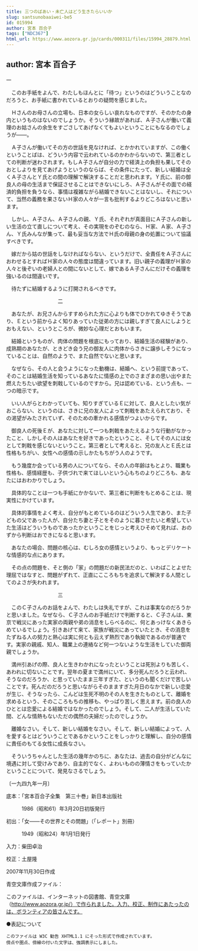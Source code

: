```yaml
---
title: 三つのばあい・未亡人はどう生きたらいいか
slug: santsunobaaiwei-be5
id: 015994
author: 宮本 百合子
tags: ["NDC367"]
html_url: https://www.aozora.gr.jp/cards/000311/files/15994_28879.html
---
```


## author: 宮本 百合子

一



　このお手紙をよんで、わたしもほんとに「待つ」というのはどういうことなのだろうと、お手紙に書かれているとおりの疑問を感じました。

　Ｈさんのお母さんの立場も、日本の女らしい哀れなものですが、そのかたの身内というものはないのでしょうか。そういう縁故があれば、Ａ子さんが働いて義理のお姑さんの余生をすごさしてあげなくてもよいということにもなるのでしょうが――。

　Ａ子さんが働いてその方の世話を見なければ、とかかれていますが、この働くということばは、どういう内容で云われているのかわからないので、第三者としての判断が迷わされます。もしＡ子さんが自分の力で経済上の負担も果してそのおとしよりを見てあげようというのならば、その条件にたって、新しい結婚は全くＡ子さんとＹ氏との間の理解で解決することだと思われます。Ｙ氏に、前の御良人の母の生活まで保証させることはできないにしろ、Ａ子さんがその面での経済的負担を負うなら、事情は複雑ながら結婚できないことはないし、それについて、当然の義務を果さないＨ家の人々が一言も批判するよりどころはないと思います。

　しかし、Ａ子さん、Ａ子さんの親、Ｙ氏、それぞれが真面目にＡ子さんの新しい生活の立て直しについて考え、その実現をのぞむのなら、Ｈ家、Ａ家、Ａ子さん、Ｙ氏みんなが集って、最も妥当な方法でＨ氏の母親の身の処置について協議すべきです。

　嫁だから姑の世話をしなければならない、というだけで、全責任をＡ子さんにおわせるとすればＨ家の人々の態度は間違っています。旧い親子の義理がＨ家の人々と後ぞいの老婦人との間にないとして、嫁であるＡ子さんにだけその義理を強いるのは間違いです。

　待たずに結婚するように打開されるべきです。



　　　　　　　　　　二



　あなたが、お兄さんからすすめられた方に心よりも体でひかれてゆきそうであり、Ｅという前からよく知りあっていた従弟の方には親しすぎて良人にしようとおもえない、というところが、微妙な心理だとおもいます。

　結婚というものが、肉体の問題を根底にもっており、結婚生活の経験があり、成熟期のあなたが、ときどき会う兄の御友人に肉体からさきに譲歩しそうになっていることは、自然のようで、また自然でないと思います。

　なぜなら、その人と会うようになった動機は、結婚へ、という前提であって、そのことは結婚生活を知っているあなたに情感の上でのさまざまの思い出やまた燃えたちたい欲望を刺戟しているのですから。兄は認めている、という点も、一つの暗示です。

　いい人がらとわかっていても、知りすぎているＥに対して、良人としたい気がおこらない、というのは、さきに兄の友人によって刺戟をあたえられており、その渇望がみたされていず、そのための牽かれる感情がつよいからです。

　御良人の死後Ｅが、あなたに対して一つも刺戟をあたえるような行動がなかったこと、しかしその人はあなたを好きであったということ、そしてその人には女として刺戟を感じないということ。第三者として考えると、兄の友人とＥ氏とは性格もちがい、女性への感情の示しかたもちがう人のようです。

　もう幾度か会っている男の人についてなら、その人の年齢はもとより、職業も性格も、感情経歴も、子供づれで来てほしいという心もちのよりどころも、あなたにはおわかりでしょう。

　具体的なことは一つも手紙にかかないで、第三者に判断をもとめることは、現実性にかけています。

　具体的事情をよく考え、自分がもとめているのはどういう人生であり、また子どもの父であった人が、自分たち妻と子とをそのように暮させたいと希望していた生活はどういうものであったかということをじっと考えひそめて見れば、おのずから判断はおできになると思います。

　あなたの場合、問題の核心は、むしろ女の感情というより、もっとデリケートな情感的な点にあります。

　その点の問題を、そと側の「家」の問題だの新民法だのと、いわばことよせた理屈ではなすと、問題がずれて、正直にこころもちを追求して解決する人間としてのよさが失われます。



　　　　　　　　　　三



　このＣ子さんのお話をよんで、わたしは失礼ですが、これは事実なのだろうかと思いました。なぜなら、Ｃ子さんのお手紙だけで判断すると、Ｃ子さんは、東京で戦災にあった実家の両親や弟の消息をしらべるのに、何とあっけなくあきらめているでしょう。引きあげて来て、家族が戦災にあっていたとき、その消息をたずねる人の努力と熱心は実に何とも云えず熱烈であり執拗であるのが普通です。実家の親戚、知人、職業上の連絡など何一つないような生活をしていた御両親でしょうか。

　満州引あげの際、良人と生きわかれになったということは死別よりも苦しく、あわれに切ないことです。翌年の夏まで満州にいて、多分死んだろうと云われ、そうなのだろうか、と思っていたまま三年すぎた、というのも聞くだけで苦しいことです。死んだのだろうと思いながらそのまますぎた月日のなかで新しい恋愛が生じ、そうなったら、こんどは生死不明のその人を生きたものとして、離婚を求めるという、そのこころもちの推移も、やっぱり苦しく思えます。前の良人のひととは恋愛による結婚ではなかったのでしょう。そして、二人が生活していた間、どんな情熱もないただの偶然の夫婦だったのでしょうか。

　離婚なさい。そして、新しい結婚をなさい。そして、新しい結婚によって、人を愛するとはどういうことであるかということをしっかりと理解し、自分の感情に責任のもてる女性に成長なさい。

　そういうちゃんとした生活の幾年かのちに、あなたは、過去の自分がどんなに境遇に対して受けみであり、自主的でなく、よわいものの薄情さをもっていたかということについて、発見なさるでしょう。

〔一九四九年一月〕













底本：「宮本百合子全集　第三十巻」新日本出版社


　　　1986（昭和61）年3月20日初版発行

初出：「女――その世界とその問題」（「レポート」別冊）

　　　1949（昭和24）年1月1日発行

入力：柴田卓治

校正：土屋隆

2007年11月30日作成

青空文庫作成ファイル：

このファイルは、インターネットの図書館、青空文庫（http://www.aozora.gr.jp/）で作られました。入力、校正、制作にあたったのは、ボランティアの皆さんです。











●表記について


	このファイルは W3C 勧告 XHTML1.1 にそった形式で作成されています。
	傍点や圏点、傍線の付いた文字は、強調表示にしました。